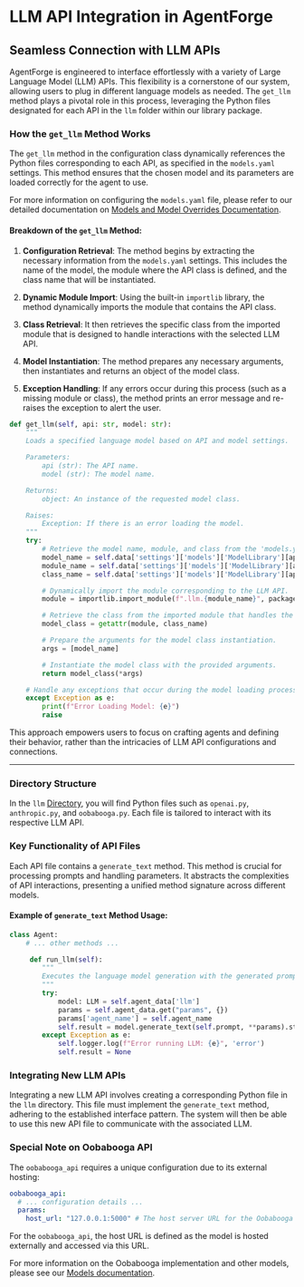# LLM API Integration in AgentForge

## Seamless Connection with LLM APIs

AgentForge is engineered to interface effortlessly with a variety of Large Language Model (LLM) APIs. This flexibility is a cornerstone of our system, allowing users to plug in different language models as needed. The `get_llm` method plays a pivotal role in this process, leveraging the Python files designated for each API in the `llm` folder within our library package.

### How the `get_llm` Method Works

The `get_llm` method in the configuration class dynamically references the Python files corresponding to each API,
as specified in the `models.yaml` settings.
This method ensures that the chosen model and its parameters are loaded correctly for the agent to use.

For more information on configuring the `models.yaml` file, please refer to our detailed documentation on [Models and Model Overrides Documentation](../Settings/Models.md).

#### Breakdown of the `get_llm` Method:

1. **Configuration Retrieval**: The method begins by extracting the necessary information from the `models.yaml` settings. This includes the name of the model, the module where the API class is defined, and the class name that will be instantiated.

2. **Dynamic Module Import**: Using the built-in `importlib` library, the method dynamically imports the module that contains the API class.

3. **Class Retrieval**: It then retrieves the specific class from the imported module that is designed to handle interactions with the selected LLM API.

4. **Model Instantiation**: The method prepares any necessary arguments, then instantiates and returns an object of the model class.

5. **Exception Handling**: If any errors occur during this process (such as a missing module or class), the method prints an error message and re-raises the exception to alert the user.

```python
def get_llm(self, api: str, model: str):
    """
    Loads a specified language model based on API and model settings.

    Parameters:
        api (str): The API name.
        model (str): The model name.

    Returns:
        object: An instance of the requested model class.

    Raises:
        Exception: If there is an error loading the model.
    """
    try:
        # Retrieve the model name, module, and class from the 'models.yaml' settings.
        model_name = self.data['settings']['models']['ModelLibrary'][api]['models'][model]['name']
        module_name = self.data['settings']['models']['ModelLibrary'][api]['module']
        class_name = self.data['settings']['models']['ModelLibrary'][api]['class']

        # Dynamically import the module corresponding to the LLM API.
        module = importlib.import_module(f".llm.{module_name}", package=__package__)

        # Retrieve the class from the imported module that handles the LLM connection.
        model_class = getattr(module, class_name)

        # Prepare the arguments for the model class instantiation.
        args = [model_name]

        # Instantiate the model class with the provided arguments.
        return model_class(*args)

    # Handle any exceptions that occur during the model loading process.
    except Exception as e:
        print(f"Error Loading Model: {e}")
        raise
```
 
This approach empowers users to focus on crafting agents and defining their behavior, rather than the intricacies of LLM API configurations and connections.

--- 

### Directory Structure

In the `llm` [Directory](../../src/agentforge/llm), you will find Python files such as `openai.py`, `anthropic.py`, and `oobabooga.py`. Each file is tailored to interact with its respective LLM API.

### Key Functionality of API Files

Each API file contains a `generate_text` method. This method is crucial for processing prompts and handling parameters. It abstracts the complexities of API interactions, presenting a unified method signature across different models.

#### Example of `generate_text` Method Usage:

```python
class Agent:
    # ... other methods ...

     def run_llm(self):
        """
        Executes the language model generation with the generated prompt(s) and any specified parameters.
        """
        try:
            model: LLM = self.agent_data['llm']
            params = self.agent_data.get("params", {})
            params['agent_name'] = self.agent_name
            self.result = model.generate_text(self.prompt, **params).strip()
        except Exception as e:
            self.logger.log(f"Error running LLM: {e}", 'error')
            self.result = None
```

### Integrating New LLM APIs

Integrating a new LLM API involves creating a corresponding Python file in the `llm` directory. This file must implement the `generate_text` method, adhering to the established interface pattern. The system will then be able to use this new API file to communicate with the associated LLM.

### Special Note on Oobabooga API

The `oobabooga_api` requires a unique configuration due to its external hosting:

```yaml
oobabooga_api:
  # ... configuration details ...
  params:
    host_url: "127.0.0.1:5000" # The host server URL for the Oobabooga model
```

For the `oobabooga_api`, the host URL is defined as the model is hosted externally and accessed via this URL.

For more information on the Oobabooga implementation and other models, please see our [Models documentation](../Settings/Models.md).
